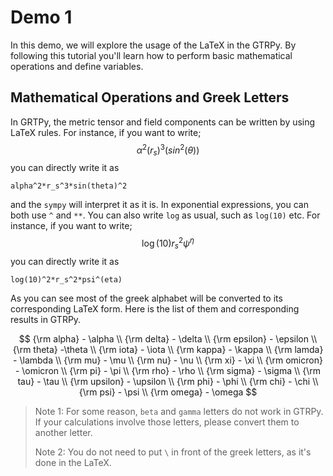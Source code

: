 # Demo 1

In this demo, we will explore the usage of the LaTeX in the GTRPy. By following this tutorial you'll learn how to perform basic mathematical operations and define variables.

## Mathematical Operations and Greek Letters

In GRTPy, the metric tensor and field components can be written by using LaTeX rules. For instance, if you want to write;
$$
\alpha^2(r_s)^3(sin^2(\theta))
$$
you can directly write it as

    alpha^2*r_s^3*sin(theta)^2

and the `sympy` will interpret it as it is. In exponential expressions, you can both use `^` and `**`. You can also write `log` as usual, such as `log(10)` etc. For instance, if you want to write;
$$
\log(10)r_s^2\psi^{\eta}
$$
you can directly write it as

    log(10)^2*r_s^2*psi^(eta)

As you can see most of the greek alphabet will be converted to its corresponding LaTeX form. Here is the list of them and corresponding results in GTRPy.

$$
{\rm alpha} - \alpha \\
{\rm delta} - \delta \\
{\rm epsilon} - \epsilon \\
{\rm theta} -\theta \\
{\rm iota} - \iota \\
{\rm kappa} - \kappa \\
{\rm lamda} - \lambda \\
{\rm mu} - \mu \\
{\rm nu} - \nu \\
{\rm xi} - \xi \\
{\rm omicron} - \omicron \\
{\rm pi} - \pi \\
{\rm rho} - \rho \\
{\rm sigma} - \sigma \\
{\rm tau} - \tau \\
{\rm upsilon} - \upsilon \\
{\rm phi} - \phi \\
{\rm chi} - \chi \\
{\rm psi} - \psi \\
{\rm omega} - \omega
$$

> Note 1: For some reason, `beta` and `gamma` letters do not work in GTRPy. If your calculations involve those letters, please convert them to another letter.
>
> Note 2: You do not need to put `\` in front of the greek letters, as it's done in the LaTeX.
